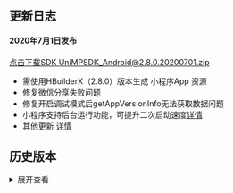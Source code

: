 ## 更新日志
#### 2020年7月1日发布
[点击下载SDK UniMPSDK_Android@2.8.0.20200701.zip](http://download.dcloud.net.cn/unimpsdk/UniMPSDK_Android@2.8.0.20200701.zip)
+ 需使用HBuilderX（2.8.0）版本生成 小程序App 资源
+ 修复微信分享失败问题
+ 修复开启调试模式后getAppVersionInfo无法获取数据问题
+ 小程序支持后台运行功能，可提升二次启动速度[详情](/UniMPDocs/Sample/android?id=开启后台运行)
+ 其他更新 [详情](https://download1.dcloud.net.cn/hbuilderx/changelog/2.8.0.20200701-alpha.html)


## 历史版本
<details>
<summary>展开查看</summary>

百度网盘链接: [https://pan.baidu.com/s/1Gb19IMm2ihRA0u4MNzCT4Q](https://pan.baidu.com/s/1Gb19IMm2ihRA0u4MNzCT4Q) 提取码: hnug